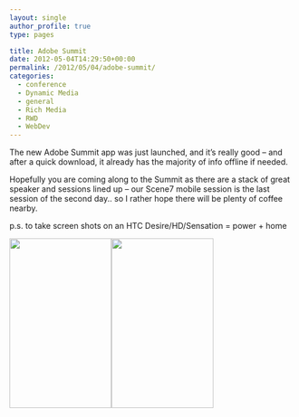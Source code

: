 ```yaml
---
layout: single
author_profile: true
type: pages

title: Adobe Summit
date: 2012-05-04T14:29:50+00:00
permalink: /2012/05/04/adobe-summit/
categories:
  - conference
  - Dynamic Media
  - general
  - Rich Media
  - RWD
  - WebDev
---
```

The new Adobe Summit app was just launched, and it&#8217;s really good &#8211; and after a quick download, it already has the majority of info offline if needed.

Hopefully you are coming along to the Summit as there are a stack of great speaker and sessions lined up &#8211; our Scene7 mobile session is the last session of the second day.. so I rather hope there will be plenty of coffee nearby.

p.s. to take screen shots on an HTC Desire/HD/Sensation = power + home

 <img class="alignnone size-medium wp-image-508" title="Summit-app" src="http://ox10.it/allbs/wp-content/uploads/2012/05/Summit-app-180x300.jpg" alt="" width="180" height="300" srcset="/images/allbsuploads/2012/05/Summit-app-180x300.jpg 180w, /images/allbsuploads/2012/05/Summit-app.jpg 480w" sizes="(max-width: 180px) 100vw, 180px" /><img class="alignnone size-medium wp-image-510" title="Summit-app-session" src="http://ox10.it/allbs/wp-content/uploads/2012/05/Summit-app-session1-180x300.jpg" alt="" width="180" height="300" srcset="/images/allbsuploads/2012/05/Summit-app-session1-180x300.jpg 180w, /images/allbsuploads/2012/05/Summit-app-session1.jpg 480w" sizes="(max-width: 180px) 100vw, 180px" />
